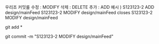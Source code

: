 우리조 커밋룰
수정 : MODIFY
삭제 : DELETE
추가 : ADD
예시 ) S123123-2 ADD design/mainFeed
S123123-2 MODIFY design/mainFeed
closes S123123-2 MODIFY design/mainFeed

git add *

git commit -m "S123123-2 MODIFY design/mainFeed"